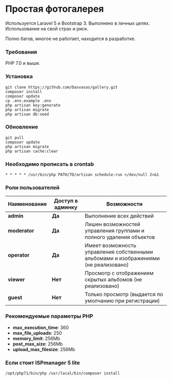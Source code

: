 # Простая фотогалерея

Используется Laravel 5 и Bootstrap 3. Выполнено в личных целях. Использование на свой страх и риск.

Полно багов, многое не работает, находится в разработке.

### Требования

PHP 7.0 и выше.

### Установка

```
git clone https://github.com/Dasvasas/gallery.git
composer install
composer update
cp .env.example .env
php artisan key:generate
php artisan migrate
php artisan db:seed
```

### Обновление

```
git pull
composer update
php artisan migrate
php artisan cache:clear
```

### Необходимо прописать в crontab

```
* * * * * /usr/bin/php PATH/TO/artisan schedule:run >/dev/null 2>&1
```

### Роли пользователей

| Наименование | Доступ в админку | Возможности |
|----------|-----|----------------------|
|**admin**| **Да**| Выполнение всех действий |
|**moderator**| **Да**| Лишен возможностей управления группами и полного удаления объектов |
|**operator**| **Да**| Имеет возможность управления собственными альбомами и изображениями (не реализовано) |
|**viewer**| **Нет**| Просмотр с отображением скрытых альбомов (не реализовано) |
|**guest**| **Нет**| Только просмотр (выдается по умолчанию при регистрации) |

### Рекомендуемые параметры PHP

 - **max_execution_time**: 360
 - **max_file_uploads**: 250
 - **memory_limit**: 256Mb
 - **post_max_size**: 256Mb
 - **upload_max_filesize**: 256Mb

### Если стоит ISPmanager 5 lite

```
/opt/php71/bin/php /usr/local/bin/composer install
```